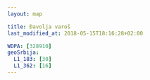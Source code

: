 ```yaml
---
layout: map

title: Đavolja varoš
last_modified_at: 2018-05-15T18:16:28+02:00

WDPA: [328910]
geoSrbija:
  L1_183: [30]
  L1_362: [16]
---
```

